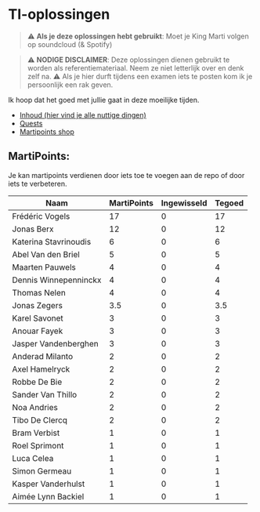 # TI-oplossingen
> :warning: **Als je deze oplossingen hebt gebruikt**: Moet je King Marti volgen op soundcloud (& Spotify)


> :warning: **NODIGE DISCLAIMER**: Deze oplossingen dienen gebruikt te worden als referentiemateriaal. Neem ze niet letterlijk over en denk zelf na. 
> :warning: Als je hier durft tijdens een examen iets te posten kom ik je persoonlijk een rak geven.

Ik hoop dat het goed met jullie gaat in deze moeilijke tijden.

* [Inhoud (hier vind je alle nuttige dingen)](contents.md)
* [Quests](quests.md)
* [Martipoints shop](shop.md)

## MartiPoints:
Je kan martipoints verdienen door iets toe te voegen aan de repo of door iets te verbeteren.

| Naam                 | MartiPoints   | Ingewisseld | Tegoed
| -------------        | ------------- |-------------|-------------
| Frédéric Vogels      | 17            | 0           | 17         |
| Jonas Berx           | 12            | 0           | 12         |      
| Katerina Stavrinoudis| 6             | 0           | 6          |  
| Abel Van den Briel   | 5             | 0           | 5          |  
| Maarten Pauwels      | 4             | 0           | 4          |
| Dennis Winnepenninckx| 4             | 0           | 4          |  
| Thomas Nelen         | 4             | 0           | 4          |
| Jonas Zegers         | 3.5           | 0           | 3.5        |  
| Karel Savonet        | 3             | 0           | 3          |               
| Anouar Fayek         | 3             | 0           | 3          |  
| Jasper Vandenberghen | 3             | 0           | 3          |      
| Anderad Milanto      | 2             | 0           | 2          |  
| Axel Hamelryck       | 2             | 0           | 2          |    
| Robbe De Bie         | 2             | 0           | 2          |  
| Sander Van Thillo    | 2             | 0           | 2          |      
| Noa Andries          | 2             | 0           | 2          |  
| Tibo De Clercq       | 2             | 0           | 2          |  
| Bram Verbist         | 1             | 0           | 1          |  
| Roel Sprimont        | 1             | 0           | 1          |  
| Luca Celea           | 1             | 0           | 1          |  
| Simon Germeau        | 1             | 0           | 1          |  
| Kasper Vanderhulst   | 1             | 0           | 1          |  
| Aimée Lynn Backiel   | 1             | 0           | 1          |  

 


	







